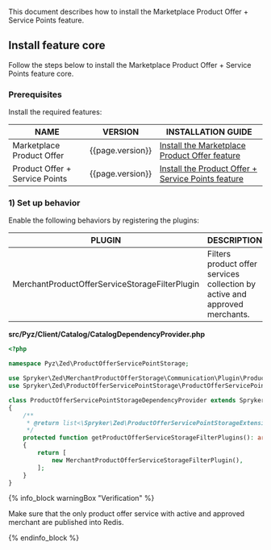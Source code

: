 

This document describes how to install the Marketplace Product Offer + Service Points feature.

## Install feature core

Follow the steps below to install the Marketplace Product Offer + Service Points feature core.

### Prerequisites

Install the required features:

| NAME                         | VERSION          | INSTALLATION GUIDE                                                                                                                                                                               |
|------------------------------|------------------|-------------------------------------------------------------------------------------------------------------------------------------------------------------------------------------------------|
| Marketplace Product Offer    | {{page.version}} | [Install the Marketplace Product Offer feature](/docs/pbc/all/offer-management/{{page.version}}/marketplace/install-and-upgrade/marketplace-product-offer-feature-integration.html) |
| Product Offer + Service Points | {{page.version}} | [Install the Product Offer + Service Points feature](/docs/scos/dev/feature-integration-guides/{{page.version}}/install-the-product-offer-service-points-feature.html)                            |

### 1) Set up behavior

Enable the following behaviors by registering the plugins:

| PLUGIN                                          | DESCRIPTION                                                                 | PREREQUISITES | NAMESPACE                                                                                    |
|-------------------------------------------------|-----------------------------------------------------------------------------|---------------|----------------------------------------------------------------------------------------------|
| MerchantProductOfferServiceStorageFilterPlugin  | Filters product offer services collection by active and approved merchants. |               | Spryker\Zed\MerchantProductOfferStorage\Communication\Plugin\ProductOfferServicePointStorage |

**src/Pyz/Client/Catalog/CatalogDependencyProvider.php**

```php
<?php

namespace Pyz\Zed\ProductOfferServicePointStorage;

use Spryker\Zed\MerchantProductOfferStorage\Communication\Plugin\ProductOfferServicePointStorage\MerchantProductOfferServiceStorageFilterPlugin;
use Spryker\Zed\ProductOfferServicePointStorage\ProductOfferServicePointStorageDependencyProvider as SprykerProductOfferServicePointStorageDependencyProvider;

class ProductOfferServicePointStorageDependencyProvider extends SprykerProductOfferServicePointStorageDependencyProvider
{
    /**
     * @return list<\Spryker\Zed\ProductOfferServicePointStorageExtension\Dependeency\Plugin\ProductOfferServiceStorageFilterPluginInterface>
     */
    protected function getProductOfferServiceStorageFilterPlugins(): array
    {
        return [
            new MerchantProductOfferServiceStorageFilterPlugin(),
        ];
    }
}
```

{% info_block warningBox "Verification" %}

Make sure that the only product offer service with active and approved merchant are published into Redis.

{% endinfo_block %}